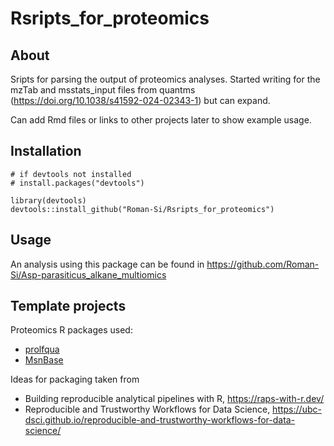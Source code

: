 # Rsripts_for_proteomics

## About
Sripts for parsing the output of proteomics analyses. Started writing for the mzTab and msstats_input files from quantms (https://doi.org/10.1038/s41592-024-02343-1) but can expand.

Can add Rmd files or links to other projects later to show example usage.

## Installation

```
# if devtools not installed
# install.packages("devtools")

library(devtools)
devtools::install_github("Roman-Si/Rsripts_for_proteomics")
```

## Usage
An analysis using this package can be found in https://github.com/Roman-Si/Asp-parasiticus_alkane_multiomics 


## Template projects

Proteomics R packages used:
- [prolfqua](https://github.com/fgcz/prolfqua)
- [MsnBase](https://www.bioconductor.org/packages/release/bioc/html/MSnbase.html)


Ideas for packaging taken from
- Building reproducible analytical pipelines with R, https://raps-with-r.dev/
- Reproducible and Trustworthy Workflows for Data Science, https://ubc-dsci.github.io/reproducible-and-trustworthy-workflows-for-data-science/